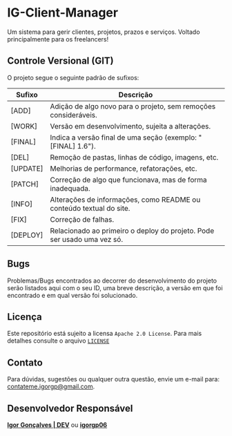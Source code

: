 # IG-Client-Manager  

Um sistema para gerir clientes, projetos, prazos e serviços. Voltado principalmente para os freelancers!

## Controle Versional (GIT)

O projeto segue o seguinte padrão de sufixos:

| Sufixo   | Descrição                                                               |
| -------- | ----------------------------------------------------------------------- |
| [ADD]    | Adição de algo novo para o projeto, sem remoções consideráveis.         |
| [WORK]   | Versão em desenvolvimento, sujeita a alterações.                        |
| [FINAL]  | Indica a versão final de uma seção (exemplo: "[FINAL] 1.6").            |
| [DEL]    | Remoção de pastas, linhas de código, imagens, etc.                      |
| [UPDATE] | Melhorias de performance, refatorações, etc.                            |
| [PATCH]  | Correção de algo que funcionava, mas de forma inadequada.               |
| [INFO]   | Alterações de informações, como README ou conteúdo textual do site.     |
| [FIX]    | Correção de falhas.                                                     |
| [DEPLOY] | Relacionado ao primeiro o deploy do projeto. Pode ser usado uma vez só. |

## Bugs

Problemas/Bugs encontrados ao decorrer do desenvolvimento do projeto serão listados aqui com o seu ID, uma breve descrição, a versão em que foi encontrado e em qual versão foi solucionado.

## Licença

Este repositório está sujeito a licensa `Apache 2.0 License`. Para mais detalhes consulte o arquivo [`LICENSE`](./LICENSE)

## Contato

Para dúvidas, sugestões ou qualquer outra questão, envie um e-mail para: contateme.igorgp@gmail.com.

## Desenvolvedor Responsável

**[Igor Gonçalves | DEV](https://igdeveloper.com.br)** ou [**igorgp06**](https://github.com/igorgp06)

